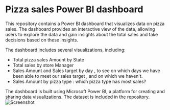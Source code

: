 # Pizza sales Power BI dashboard

This repository contains a Power BI dashboard that visualizes data on pizza sales. The dashboard provides an interactive view of the data, allowing users to explore the data and gain insights about the total sales and take decisions based on these insights.

The dashboard includes several visualizations, including:

- Total pizza sales Amount by State
- Total sales by store Manager
- Sales Amount and Sales target by day , to see on which days we have been able to meet our sales target , and on which we haven't.
- Sales Amount by pizza type : which pizza type has most sales?

The dashboard is built using Microsoft Power BI,  a platform for creating and sharing data visualizations. The dataset is included in the repository. 
![Screenshot](https://github.com/Aishatoulba/Aishatoulba.github.io/blob/main/PBI_PROJECTS/pizza%20dashboard.jpg)
